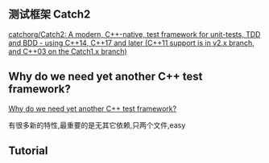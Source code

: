 ## 测试框架 Catch2

[catchorg/Catch2: A modern, C++-native, test framework for unit-tests, TDD and BDD - using C++14, C++17 and later (C++11 support is in v2.x branch, and C++03 on the Catch1.x branch)](https://github.com/catchorg/Catch2)


## Why do we need yet another C++ test framework?
[Why do we need yet another C++ test framework?](https://github.com/catchorg/Catch2/blob/devel/docs/why-catch.md#top)

有很多新的特性,最重要的是无其它依赖,只两个文件,easy

## Tutorial
